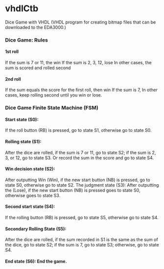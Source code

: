 # vhdlCtb
Dice Game with VHDL (VHDL program for creating bitmap files that can be downloaded to the EDA3000.)

### Dice Game: Rules

#### 1st roll

If the sum is 7 or 11, the win
If the sum is 2, 3, 12, lose
In other cases, the sum is scored and rolled second

#### 2nd roll

If the sum equals the score for the first roll, then win
If the sum is 7,
In other cases, keep rolling second until you win or lose.

### Dice Game Finite State Machine (FSM)

#### Start state (S0): 
If the roll button (RB) is pressed, go to state S1, otherwise go to state S0.

#### Rolling state (S1):
After the dice are rolled, if the sum is 7 or 11, go to state S2; if the sum is 2, 3, or 12, go to state S3. Or record the sum in the score and go to state S4.

#### Win decision state (S2):
After outputting Win (Win), if the new start button (NB) is pressed, go to state S0, otherwise go to state S2.
The judgment state (S3): After outputting the (Lose), if the new start button (NB) is pressed goes to state S0, otherwise goes to state S3.

#### Second start state (S4): 
If the rolling button (RB) is pressed, go to state S5, otherwise go to state S4.

#### Secondary Rolling State (S5): 
After the dice are rolled, if the sum recorded in S1 is the same as the sum of the dice, go to state S2; if the sum is 7, go to state S3; otherwise, go to state S4.

#### End state (S6): End the game.
